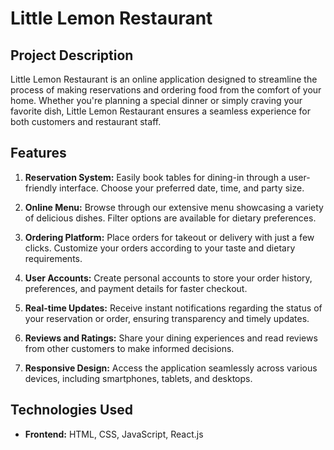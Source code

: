 # Little Lemon Restaurant

## Project Description

Little Lemon Restaurant is an online application designed to streamline the process of making reservations and ordering food from the comfort of your home. Whether you're planning a special dinner or simply craving your favorite dish, Little Lemon Restaurant ensures a seamless experience for both customers and restaurant staff.

## Features

1. **Reservation System:** Easily book tables for dining-in through a user-friendly interface. Choose your preferred date, time, and party size.

2. **Online Menu:** Browse through our extensive menu showcasing a variety of delicious dishes. Filter options are available for dietary preferences.

3. **Ordering Platform:** Place orders for takeout or delivery with just a few clicks. Customize your orders according to your taste and dietary requirements.

4. **User Accounts:** Create personal accounts to store your order history, preferences, and payment details for faster checkout.

5. **Real-time Updates:** Receive instant notifications regarding the status of your reservation or order, ensuring transparency and timely updates.

6. **Reviews and Ratings:** Share your dining experiences and read reviews from other customers to make informed decisions.

7. **Responsive Design:** Access the application seamlessly across various devices, including smartphones, tablets, and desktops.

## Technologies Used

- **Frontend:** HTML, CSS, JavaScript, React.js


